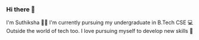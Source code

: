 ### Hi there 👋

<!--
**Suthiksha/Suthiksha** is a ✨ _special_ ✨ repository because its `README.md` (this file) appears on your GitHub profile.

Here are some ideas to get you started:

- 🔭 I’m currently working on ...
- 🌱 I’m currently learning ...
- 👯 I’m looking to collaborate on ...
- 🤔 I’m looking for help with ...
- 💬 Ask me about ...
- 📫 How to reach me: ...
- 😄 Pronouns: ...
- ⚡ Fun fact: ...
-->
I'm Suthiksha 👧🏽
I'm currently pursuing my undergraduate in B.Tech CSE 💻
Outside the world of tech too. I love pursuing myself to develop new skills 🚀
